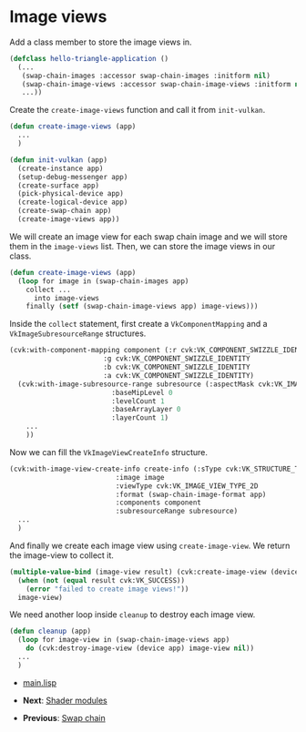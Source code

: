 
# Image views

Add a class member to store the image views in.

```lisp
(defclass hello-triangle-application ()
  (...
   (swap-chain-images :accessor swap-chain-images :initform nil)
   (swap-chain-image-views :accessor swap-chain-image-views :initform nil)
   ...))
```

Create the `create-image-views` function and call it from `init-vulkan`.

```lisp
(defun create-image-views (app)
  ...
  )

(defun init-vulkan (app)
  (create-instance app)
  (setup-debug-messenger app)
  (create-surface app)
  (pick-physical-device app)
  (create-logical-device app)
  (create-swap-chain app)
  (create-image-views app))
```

We will create an image view for each swap chain image and we will store them in the `image-views` list. Then, we can store the image views in our class.

```lisp
(defun create-image-views (app)
  (loop for image in (swap-chain-images app)
	collect ...
	  into image-views
	finally (setf (swap-chain-image-views app) image-views)))
```

Inside the `collect` statement, first create a `VkComponentMapping` and a `VkImageSubresourceRange` structures.

```lisp
(cvk:with-component-mapping component (:r cvk:VK_COMPONENT_SWIZZLE_IDENTITY
				       :g cvk:VK_COMPONENT_SWIZZLE_IDENTITY
				       :b cvk:VK_COMPONENT_SWIZZLE_IDENTITY
				       :a cvk:VK_COMPONENT_SWIZZLE_IDENTITY)
  (cvk:with-image-subresource-range subresource (:aspectMask cvk:VK_IMAGE_ASPECT_COLOR_BIT
						 :baseMipLevel 0
						 :levelCount 1
						 :baseArrayLayer 0
						 :layerCount 1)
    ...
    ))
```

Now we can fill the `VkImageViewCreateInfo` structure.

```lisp
(cvk:with-image-view-create-info create-info (:sType cvk:VK_STRUCTURE_TYPE_IMAGE_VIEW_CREATE_INFO
  					      :image image
					      :viewType cvk:VK_IMAGE_VIEW_TYPE_2D
					      :format (swap-chain-image-format app)
					      :components component
					      :subresourceRange subresource)
  ...
  )
```

And finally we create each image view using `create-image-view`. We return the image-view to collect it.

```lisp
(multiple-value-bind (image-view result) (cvk:create-image-view (device app) create-info nil)
  (when (not (equal result cvk:VK_SUCCESS))
    (error "failed to create image views!"))
  image-view)
```

We need another loop inside `cleanup` to destroy each image view.

```lisp
(defun cleanup (app)
  (loop for image-view in (swap-chain-image-views app)
	do (cvk:destroy-image-view (device app) image-view nil))
  ...
  )
```

* [main.lisp](https://github.com/Hectarea1996/common-vulkan-guide/blob/main/code-guide/image-views.lisp)

* **Next**: [Shader modules](https://hectarea1996.github.io/common-vulkan/guide/shader-modules.html)
* **Previous**: [Swap chain](https://hectarea1996.github.io/common-vulkan/guide/swap-chain.html)
